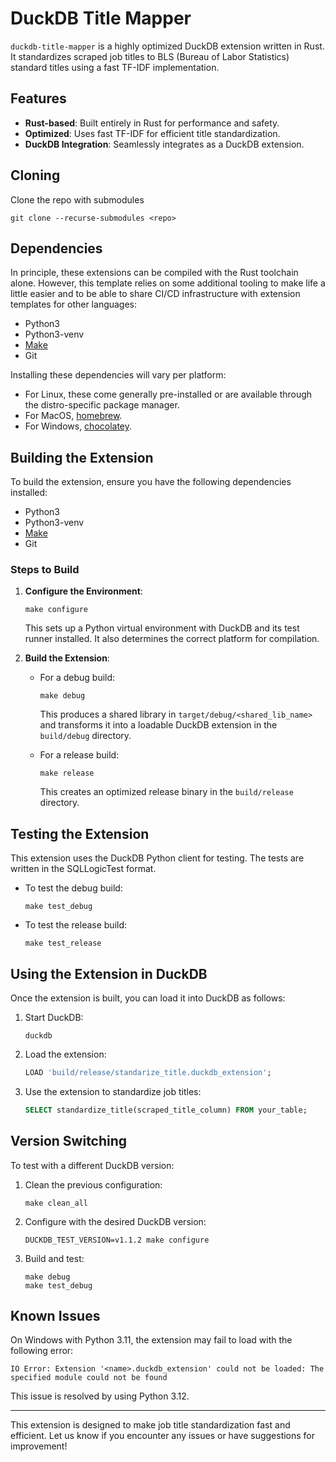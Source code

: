 # DuckDB Title Mapper

`duckdb-title-mapper` is a highly optimized DuckDB extension written in Rust. It standardizes scraped job titles to BLS (Bureau of Labor Statistics) standard titles using a fast TF-IDF implementation.

## Features
- **Rust-based**: Built entirely in Rust for performance and safety.
- **Optimized**: Uses fast TF-IDF for efficient title standardization.
- **DuckDB Integration**: Seamlessly integrates as a DuckDB extension.

## Cloning

Clone the repo with submodules

```shell
git clone --recurse-submodules <repo>
```

## Dependencies
In principle, these extensions can be compiled with the Rust toolchain alone. However, this template relies on some additional
tooling to make life a little easier and to be able to share CI/CD infrastructure with extension templates for other languages:

- Python3
- Python3-venv
- [Make](https://www.gnu.org/software/make)
- Git

Installing these dependencies will vary per platform:
- For Linux, these come generally pre-installed or are available through the distro-specific package manager.
- For MacOS, [homebrew](https://formulae.brew.sh/).
- For Windows, [chocolatey](https://community.chocolatey.org/).

## Building the Extension

To build the extension, ensure you have the following dependencies installed:
- Python3
- Python3-venv
- [Make](https://www.gnu.org/software/make)
- Git

### Steps to Build

1. **Configure the Environment**:
   ```shell
   make configure
   ```
   This sets up a Python virtual environment with DuckDB and its test runner installed. It also determines the correct platform for compilation.

2. **Build the Extension**:
   - For a debug build:
     ```shell
     make debug
     ```
     This produces a shared library in `target/debug/<shared_lib_name>` and transforms it into a loadable DuckDB extension in the `build/debug` directory.

   - For a release build:
     ```shell
     make release
     ```
     This creates an optimized release binary in the `build/release` directory.

## Testing the Extension

This extension uses the DuckDB Python client for testing. The tests are written in the SQLLogicTest format.

- To test the debug build:
  ```shell
  make test_debug
  ```

- To test the release build:
  ```shell
  make test_release
  ```

## Using the Extension in DuckDB

Once the extension is built, you can load it into DuckDB as follows:

1. Start DuckDB:
   ```shell
   duckdb
   ```

2. Load the extension:
   ```sql
   LOAD 'build/release/standarize_title.duckdb_extension';
   ```

3. Use the extension to standardize job titles:
   ```sql
   SELECT standardize_title(scraped_title_column) FROM your_table;
   ```

## Version Switching

To test with a different DuckDB version:

1. Clean the previous configuration:
   ```shell
   make clean_all
   ```

2. Configure with the desired DuckDB version:
   ```shell
   DUCKDB_TEST_VERSION=v1.1.2 make configure
   ```

3. Build and test:
   ```shell
   make debug
   make test_debug
   ```

## Known Issues

On Windows with Python 3.11, the extension may fail to load with the following error:
```shell
IO Error: Extension '<name>.duckdb_extension' could not be loaded: The specified module could not be found
```
This issue is resolved by using Python 3.12.

---
This extension is designed to make job title standardization fast and efficient. Let us know if you encounter any issues or have suggestions for improvement!